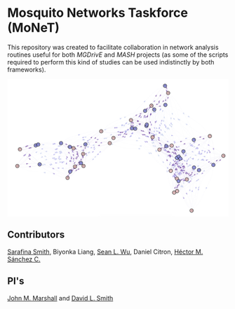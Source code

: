 # **Mo**squito **Ne**tworks **T**askforce (MoNeT)

This repository was created to facilitate collaboration in network analysis routines useful for both *MGDrivE* and *MASH* projects (as some of the scripts required to perform this kind of studies can be used indistinctly by both frameworks).

<img src="./Media/bipartite.png" align="middle">

## Contributors

<a href="https://sarafinasmith.github.io/">Sarafina Smith</a>, Biyonka Liang, <a href="https://slwu89.github.io/">Sean L. Wu</a>, Daniel Citron, <a href="https://chipdelmal.github.io/">Héctor M. Sánchez C.</a>

## PI's

<a href="http://sph.berkeley.edu/john-marshall">John M. Marshall</a> and <a href="https://globalhealth.washington.edu/faculty/david-smith">David L. Smith</a>

